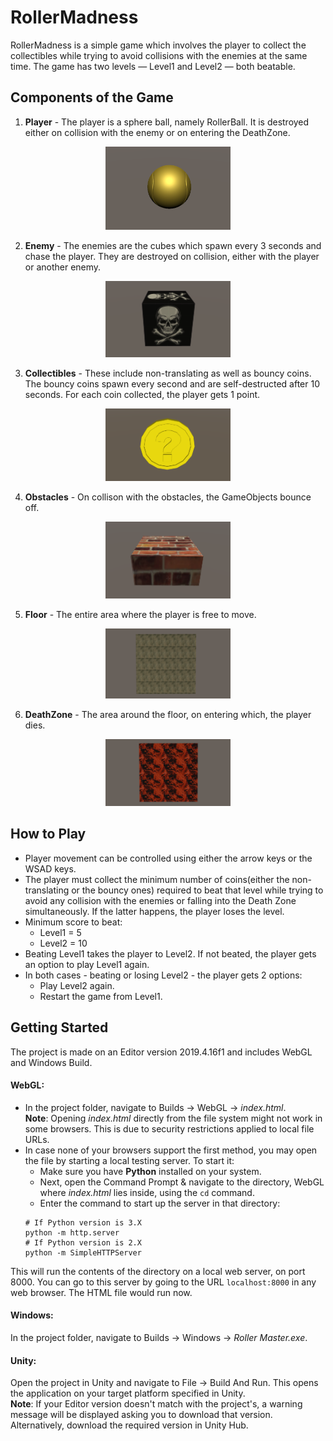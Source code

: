 # RollerMadness

RollerMadness is a simple game which involves the player to collect the collectibles while trying to avoid collisions with the enemies at the same time. The game has two levels — Level1 and Level2 — both beatable.

## Components of the Game

1. __Player__ - The player is a sphere ball, namely RollerBall. It is destroyed either on collision with the enemy or on entering the DeathZone.<br>
<p align="center"><img src="https://github.com/pranshi112/RollerMadness/blob/main/images/rollerball.png" alt="rollerball" width="200"/></p>

2. __Enemy__ - The enemies are the cubes which spawn every 3 seconds and chase the player. They are destroyed on collision, either with the player or another enemy. <br>
<p align="center"><img src="https://github.com/pranshi112/RollerMadness/blob/main/images/enemy.png" alt="enemy" width="200"/></p>

3. __Collectibles__ - These include non-translating as well as bouncy coins. The bouncy coins spawn every second and are self-destructed after 10 seconds. For each coin collected, the player gets 1 point. <br>
<p align="center"><img src="https://github.com/pranshi112/RollerMadness/blob/main/images/coin.png" alt="coin" width="200"/></p>

4. __Obstacles__ - On collison with the obstacles, the GameObjects bounce off. <br>
<p align="center"><img src="https://github.com/pranshi112/RollerMadness/blob/main/images/bumper.png" alt="bumper" width="200"/></p>

5. __Floor__ - The entire area where the player is free to move. <br>
<p align="center"><img src="https://github.com/pranshi112/RollerMadness/blob/main/images/floor.png" alt="floor" width="200"/></p>

6. __DeathZone__ - The area around the floor, on entering which, the player dies. <br>
<p align="center"><img src="https://github.com/pranshi112/RollerMadness/blob/main/images/deathzone.png" alt="deathzone" width="200"/></p>

## How to Play

- Player movement can be controlled using either the arrow keys or the WSAD keys.
- The player must collect the minimum number of coins(either the non-translating or the bouncy ones) required to beat that level while trying to avoid any collision with the enemies or falling into the Death Zone simultaneously. If the latter happens, the player loses the level.
- Minimum score to beat:
  - Level1 = 5
  - Level2 = 10
- Beating Level1 takes the player to Level2. If not beated, the player gets an option to play Level1 again.
- In both cases - beating or losing Level2 - the player gets 2 options:
  - Play Level2 again.
  - Restart the game from Level1.

## Getting Started

The project is made on an Editor version 2019.4.16f1 and includes WebGL and Windows Build.

#### WebGL:
  
- In the project folder, navigate to Builds &#8594; WebGL &#8594; _index.html_. <br>
__Note__: Opening _index.html_ directly from the file system might not work in some browsers. This is due to security restrictions applied to local file URLs.
- In case none of your browsers support the first method, you may open the file by starting a local testing server. To start it:
  - Make sure you have __Python__ installed on your system.
  - Next, open the Command Prompt & navigate to the directory, WebGL where _index.html_ lies inside, using the `cd` command. 
  - Enter the command to start up the server in that directory:
  ```
  # If Python version is 3.X
  python -m http.server
  # If Python version is 2.X
  python -m SimpleHTTPServer
  ```
This will run the contents of the directory on a local web server, on port 8000. You can go to this server by going to the URL `localhost:8000` in any web browser. The HTML file would run now.

#### Windows:

In the project folder, navigate to Builds &#8594; Windows &#8594; _Roller Master.exe_.

#### Unity:

Open the project in Unity and navigate to File &#8594; Build And Run. This opens the application on your target platform specified in Unity. <br>
__Note__: If your Editor version doesn't match with the project's, a warning message will be displayed asking you to download that version. Alternatively, download the required version in Unity Hub.


